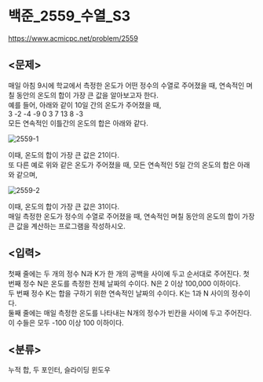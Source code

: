 # 백준_2559_수열_S3

https://www.acmicpc.net/problem/2559

## <문제>
매일 아침 9시에 학교에서 측정한 온도가 어떤 정수의 수열로 주어졌을 때, 연속적인 며칠 동안의 온도의 합이 가장 큰 값을 알아보고자 한다.<br>
예를 들어, 아래와 같이 10일 간의 온도가 주어졌을 때, <br>
3 -2 -4 -9 0 3 7 13 8 -3<br>
모든 연속적인 이틀간의 온도의 합은 아래와 같다.

![2559-1](https://user-images.githubusercontent.com/108336138/191273565-9eb70d7b-8a4c-4c49-aa07-777729237619.jpg)

이때, 온도의 합이 가장 큰 값은 21이다. <br>
또 다른 예로 위와 같은 온도가 주어졌을 때, 모든 연속적인 5일 간의 온도의 합은 아래와 같으며,

![2559-2](https://user-images.githubusercontent.com/108336138/191273632-af89ceda-e760-4a3c-8395-1b59f42b184d.jpg)

이때, 온도의 합이 가장 큰 값은 31이다.<br>
매일 측정한 온도가 정수의 수열로 주어졌을 때, 연속적인 며칠 동안의 온도의 합이 가장 큰 값을 계산하는 프로그램을 작성하시오.

## <입력>
첫째 줄에는 두 개의 정수 N과 K가 한 개의 공백을 사이에 두고 순서대로 주어진다. 첫 번째 정수 N은 온도를 측정한 전체 날짜의 수이다. N은 2 이상 100,000 이하이다.<br>
두 번째 정수 K는 합을 구하기 위한 연속적인 날짜의 수이다. K는 1과 N 사이의 정수이다.<br>
둘째 줄에는 매일 측정한 온도를 나타내는 N개의 정수가 빈칸을 사이에 두고 주어진다. 이 수들은 모두 -100 이상 100 이하이다.

## <분류>
누적 합, 두 포인터, 슬라이딩 윈도우